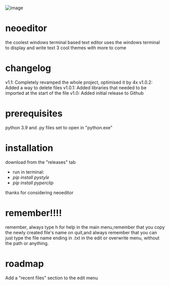 ![image](https://github.com/Typhoonz0/neoeditor/assets/122064502/5b17b8d1-678c-4c12-8841-6eba37d0cb04)

# neoeditor
the coolest windows terminal based text editor
uses the windows terminal to display and write text
3 cool themes with more to come

# changelog
v1.1:
Completely revamped the whole project, optimised it by 4x
v1.0.2:
Added a way to delete files
v1.0.1:
Added libraries that needed to be imported at the start of the file
v1.0:
Added initial release to Github


# prerequisites
python 3.9 and 
.py files set to open in "python.exe"

# installation
download from the "releases" tab
- run in terminal:
-  *pip install pystyle*
-  *pip install pyperclip*
  
thanks for considering neoeditor

# remember!!!!
remember, always type h for help in the main menu,remember that you copy the newly created file's name on quit,and always remember that you can just type the file name ending in .txt in the edit or overwrite menu, without the path or anything.



# roadmap
Add a "recent files" section to the edit menu

